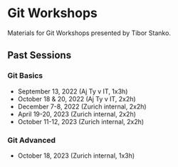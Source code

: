 # Git Workshops

Materials for Git Workshops presented by Tibor Stanko.

## Past Sessions

### Git Basics
- September 13, 2022 (Aj Ty v IT, 1x3h)
- October 18 & 20, 2022 (Aj Ty v IT, 2x2h)
- December 7-8, 2022 (Zurich internal, 2x2h)
- April 19-20, 2023 (Zurich internal, 2x2h)
- October 11-12, 2023 (Zurich internal, 2x2h)

### Git Advanced
- October 18, 2023 (Zurich internal, 1x3h)